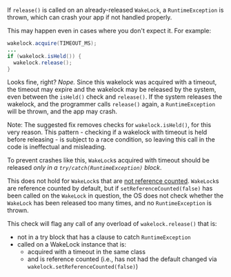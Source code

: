 If `release()` is called on an already-released `WakeLock`, a `RuntimeException`
is thrown, which can crash your app if not handled properly.

This may happen even in cases where you don't expect it. For example:

```java
wakelock.acquire(TIMEOUT_MS);
...
if (wakelock.isHeld()) {
  wakelock.release();
}
```

Looks fine, right? *Nope.* Since this wakelock was acquired with a timeout, the
timeout may expire and the wakelock may be released by the system, even between
the `isHeld()` check and `release()`. If the system releases the wakelock, and
the programmer calls `release()` again, a `RuntimeException` will be thrown, and
the app may crash.

Note: The suggested fix removes checks for `wakelock.isHeld()`, for this very
reason. This pattern - checking if a wakelock with timeout is held before
releasing - is subject to a race condition, so leaving this call in the code is
ineffectual and misleading.

To prevent crashes like this, `WakeLock`s acquired with timeout should be
released *only in a `try/catch(RuntimeException)` block*.

This does not hold for `WakeLock`s that are [not reference
counted](https://android.googlesource.com/platform/frameworks/base/+/nougat-release/core/java/android/os/PowerManager.java#1267).
`WakeLock`s are reference counted by default, but if
`setReferenceCounted(false)` has been called on the `WakeLock` in question, the
OS does not check whether the `WakeLock` has been released too many times, and
no `RuntimeException` is thrown.


This check will flag any call of any overload of `wakelock.release()` that is:

*   not in a try block that has a clause to catch `RuntimeException`
*   called on a WakeLock instance that is:
    *   acquired with a timeout in the same class
    *   and is reference counted (i.e., has not had the default changed via
        `wakelock.setReferenceCounted(false)`)
